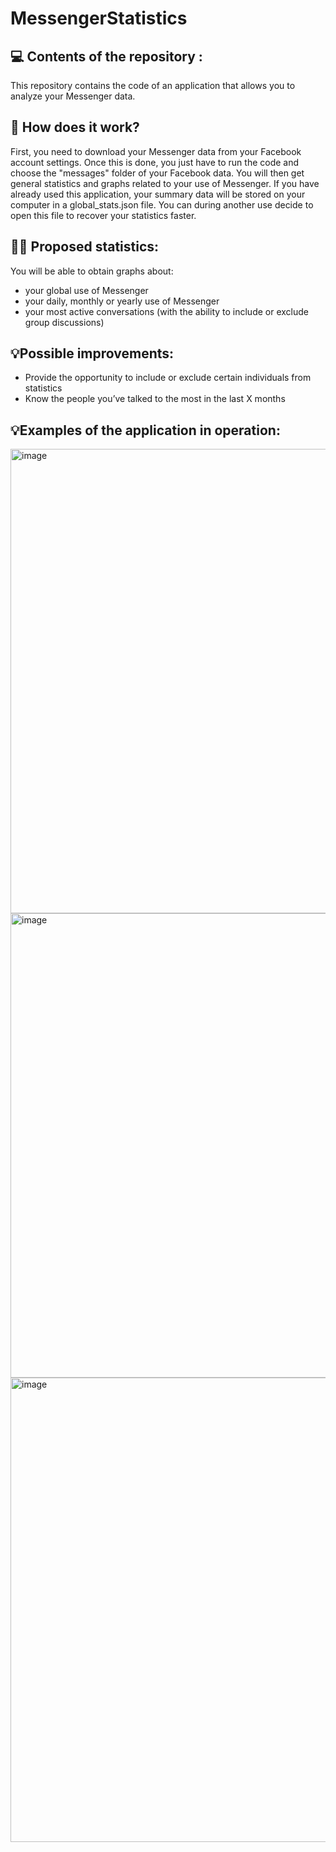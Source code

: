 # MessengerStatistics

## 💻︎ Contents of the repository :

This repository contains the code of an application that allows you to analyze your Messenger data.

## 🎯 How does it work? 

First, you need to download your Messenger data from your Facebook account settings. Once this is done, you just have to run the code and choose the "messages" folder of your Facebook data. You will then get general statistics and graphs related to your use of Messenger.
If you have already used this application, your summary data will be stored on your computer in a global_stats.json file. You can during another use decide to open this file to recover your statistics faster.

## 🧑‍💻 Proposed statistics: 

You will be able to obtain graphs about:
- your global use of Messenger
- your daily, monthly or yearly use of Messenger
- your most active conversations (with the ability to include or exclude group discussions)

## 💡Possible improvements:

- Provide the opportunity to include or exclude certain individuals from statistics
- Know the people you’ve talked to the most in the last X months

## 💡Examples of the application in operation:

<img width="743" alt="image" src="https://github.com/antoine-gajan/MessengerStatistics/assets/86797909/61deef5b-6eb8-4ef5-bb7e-ad74c965ebd0">
<img width="743" alt="image" src="https://github.com/antoine-gajan/MessengerStatistics/assets/86797909/cf58b672-f461-4025-88e5-093a74a09271">
<img width="743" alt="image" src="https://github.com/antoine-gajan/MessengerStatistics/assets/86797909/d018bb22-7f3e-403b-94f0-ef99e4de2b70">


